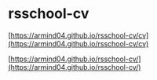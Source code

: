 # rsschool-cv

[https://armind04.github.io/rsschool-cv/cv](https://armind04.github.io/rsschool-cv/cv)

[https://armind04.github.io/rsschool-cv/](https://armind04.github.io/rsschool-cv/)
